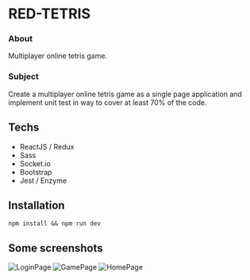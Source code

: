 # RED-TETRIS

### About

Multiplayer online tetris game.

### Subject

Create a multiplayer online tetris game as a single page application and implement unit test in way to cover at least 70% of the code.

## Techs

- ReactJS / Redux
- Sass
- Socket.io
- Bootstrap
- Jest / Enzyme

## Installation

`npm install && npm run dev`

## Some screenshots

![LoginPage](https://i.imgur.com/7VAw2aH.png)
![GamePage](https://i.imgur.com/vV4Ycex.png)
![HomePage](https://i.imgur.com/Gyi6PFc.png)
